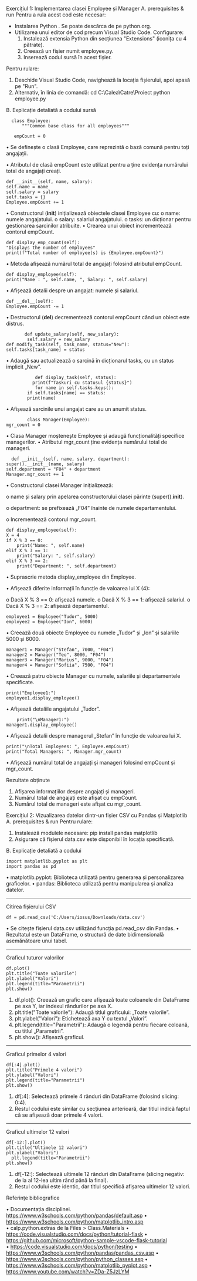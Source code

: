 Exercițiul 1: Implementarea clasei Employee și Manager
A. prerequisites & run
Pentru a rula acest cod este necesar:
- Instalarea Python . Se poate descărca de pe python.org.
- Utilizarea unui editor de cod precum Visual Studio Code. Configurare:
  1. Instalează extensia Python din secțiunea "Extensions" (iconița cu 4 pătrate).
  2. Creează un fișier numit employee.py.
  3. Inserează codul sursă în acest fișier.

Pentru rulare:
1. Deschide Visual Studio Code, navighează la locația fișierului, apoi apasă pe "Run".
2. Alternativ, în linia de comandă:
   cd C:\Calea\Catre\Proiect
   python employee.py
   
B. Explicație detaliată a codului sursă

      class Employee:
          """Common base class for all employees"""
    
       empCount = 0
    
  •	Se definește o clasă Employee, care reprezintă o bază comună pentru toți angajații.

•	Atributul de clasă empCount este utilizat pentru a ține evidența numărului total de angajați creați.

    def __init__(self, name, salary):
    self.name = name
    self.salary = salary
    self.tasks = {}
    Employee.empCount += 1
•	Constructorul (__init__) inițializează obiectele clasei Employee cu:
o	name: numele angajatului.
o	salary: salariul angajatului.
o	tasks: un dicționar pentru gestionarea sarcinilor atribuite.
•	Crearea unui obiect incrementează contorul empCount.

    def display_emp_count(self):
    "Displays the number of employees"
    print(f"Total number of employee(s) is {Employee.empCount}")
•	Metoda afișează numărul total de angajați folosind atributul empCount.

    def display_employee(self):
    print("Name : ", self.name, ", Salary: ", self.salary)
•	Afișează detalii despre un angajat: numele și salariul.

    def __del__(self):
    Employee.empCount -= 1
   •	Destructorul (__del__) decrementează contorul empCount când un obiect este distrus.
    
           def update_salary(self, new_salary):
            self.salary = new_salary
    def modify_task(self, task_name, status="New"):
    self.tasks[task_name] = status
•	Adaugă sau actualizează o sarcină în dicționarul tasks, cu un status implicit „New”.

               def display_task(self, status):
              print(f"Taskuri cu statusul {status}")
               for name in self.tasks.keys():
            if self.tasks[name] == status:
            print(name)
•	Afișează sarcinile unui angajat care au un anumit status.

            class Manager(Employee):
    mgr_count = 0
•	Clasa Manager moștenește Employee și adaugă funcționalități specifice managerilor.
•	Atributul mgr_count ține evidența numărului total de manageri.
  
      def __init__(self, name, salary, department):
    super().__init__(name, salary)
    self.department = "F04" + department
    Manager.mgr_count += 1
    
•	Constructorul clasei Manager inițializează:

o	name și salary prin apelarea constructorului clasei părinte (super().__init__).

o	department: se prefixează „F04” înainte de numele departamentului.

o	Incrementează contorul mgr_count.

    def display_employee(self):
    X = 4  
    if X % 3 == 0:
        print("Name: ", self.name)
    elif X % 3 == 1:
        print("Salary: ", self.salary)
    elif X % 3 == 2:
        print("Department: ", self.department)
        
•	Suprascrie metoda display_employee din Employee.

•	Afișează diferite informații în funcție de valoarea lui X (4):

o	Dacă X % 3 == 0: afișează numele.
o	Dacă X % 3 == 1: afișează salariul.
o	Dacă X % 3 == 2: afișează departamentul.

    employee1 = Employee("Tudor", 5000)
    employee2 = Employee("Ion", 6000)

•	Creează două obiecte Employee cu numele „Tudor” și „Ion” și salariile 5000 și 6000.

    manager1 = Manager("Stefan", 7000, "F04")
    manager2 = Manager("Teo", 8000, "F04")
    manager3 = Manager("Marius", 9000, "F04")
    manager4 = Manager("Sofiia", 7500, "F04")

•	Creează patru obiecte Manager cu numele, salariile și departamentele specificate.

    print("Employee1:")
    employee1.display_employee()

•	Afișează detaliile angajatului „Tudor”.

        print("\nManager1:")
    manager1.display_employee()

•	Afișează detalii despre managerul „Stefan” în funcție de valoarea lui X.

    print("\nTotal Employees: ", Employee.empCount)
    print("Total Managers: ", Manager.mgr_count)

•	Afișează numărul total de angajați și manageri folosind empCount și mgr_count.

Rezultate obținute
1. Afișarea informațiilor despre angajați și manageri.
2. Numărul total de angajați este afișat cu empCount.
3. Numărul total de manageri este afișat cu mgr_count.
   
Exercițiul 2: Vizualizarea datelor dintr-un fișier CSV cu Pandas și Matplotlib
A. prerequisites & run
Pentru rulare:
1. Instalează modulele necesare:
   pip install pandas matplotlib
2. Asigurare că fișierul data.csv este disponibil în locația specificată.

B. Explicație detaliată a codului

    import matplotlib.pyplot as plt
    import pandas as pd

•	matplotlib.pyplot: Biblioteca utilizată pentru generarea și personalizarea graficelor.
•	pandas: Biblioteca utilizată pentru manipularea și analiza datelor.
________________________________________
Citirea fișierului CSV

    df = pd.read_csv('C:/Users/iosus/Downloads/data.csv')
•	Se citește fișierul data.csv utilizând funcția pd.read_csv din Pandas.
•	Rezultatul este un DataFrame, o structură de date bidimensională asemănătoare unui tabel.
________________________________________
Graficul tuturor valorilor

    df.plot()
    plt.title("Toate valorile")
    plt.ylabel("Valori")
    plt.legend(title="Parametrii")
    plt.show()
1.	df.plot(): Creează un grafic care afișează toate coloanele din DataFrame pe axa Y, iar indexul rândurilor pe axa X.
2.	plt.title("Toate valorile"): Adaugă titlul graficului: „Toate valorile”.
3.	plt.ylabel("Valori"): Etichetează axa Y cu textul „Valori”.
4.	plt.legend(title="Parametrii"): Adaugă o legendă pentru fiecare coloană, cu titlul „Parametrii”.
5.	plt.show(): Afișează graficul.
________________________________________
Graficul primelor 4 valori

    df[:4].plot()
    plt.title("Primele 4 valori")
    plt.ylabel("Valori")
    plt.legend(title="Parametrii")
    plt.show()
    
1.	df[:4]: Selectează primele 4 rânduri din DataFrame (folosind slicing: 0:4).
2.	Restul codului este similar cu secțiunea anterioară, dar titlul indică faptul că se afișează doar primele 4 valori.
________________________________________
Graficul ultimelor 12 valori

    df[-12:].plot()
    plt.title("Ultimele 12 valori")
    plt.ylabel("Valori")
      plt.legend(title="Parametrii")
    plt.show()
    
1.	df[-12:]: Selectează ultimele 12 rânduri din DataFrame (slicing negativ: de la al 12-lea ultim rând până la final).
2.	Restul codului este identic, dar titlul specifică afișarea ultimelor 12 valori.

Referințe bibliografice

•	Documentația disciplinei.
   https://www.w3schools.com/python/pandas/default.asp 
•	https://www.w3schools.com/python/matplotlib_intro.asp  
•	calp.python.extras de la Files > Class.Materials 
•	https://code.visualstudio.com/docs/python/tutorial-flask 
•	https://github.com/microsoft/python-sample-vscode-flask-tutorial  
•	https://code.visualstudio.com/docs/python/testing 
•	https://www.w3schools.com/python/pandas/pandas_csv.asp
•	https://www.w3schools.com/python/python_classes.asp
•	https://www.w3schools.com/python/matplotlib_pyplot.asp
•	https://www.youtube.com/watch?v=ZDa-Z5JzLYM
